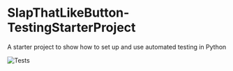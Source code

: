 # SlapThatLikeButton-TestingStarterProject
A starter project to show how to set up and use automated testing in Python

![Tests](https://github.com/murilobr/PythonPytestToxGHActions/actions/workflows/tests.yml/badge.svg)